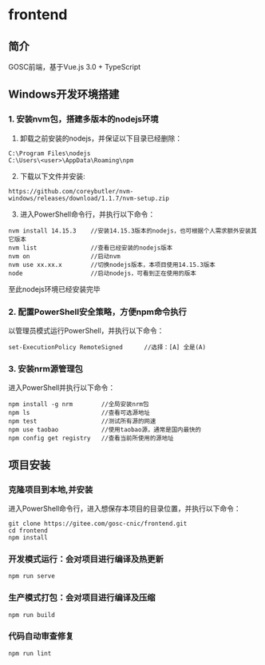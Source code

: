 # frontend

## 简介
GOSC前端，基于Vue.js 3.0 + TypeScript

## Windows开发环境搭建
### 1. 安装nvm包，搭建多版本的nodejs环境
1. 卸载之前安装的nodejs，并保证以下目录已经删除：
```
C:\Program Files\nodejs
C:\Users\<user>\AppData\Roaming\npm
```
2. 下载以下文件并安装:
```
https://github.com/coreybutler/nvm-windows/releases/download/1.1.7/nvm-setup.zip
```
3. 进入PowerShell命令行，并执行以下命令：
```
nvm install 14.15.3    //安装14.15.3版本的nodejs，也可根据个人需求额外安装其它版本
nvm list               //查看已经安装的nodejs版本
nvm on                 //启动nvm
nvm use xx.xx.x        //切换nodejs版本，本项目使用14.15.3版本
node                   //启动nodejs，可看到正在使用的版本
```
至此nodejs环境已经安装完毕

### 2. 配置PowerShell安全策略，方便npm命令执行
以管理员模式运行PowerShell，并执行以下命令：
```
set-ExecutionPolicy RemoteSigned      //选择：[A] 全是(A)
```
### 3. 安装nrm源管理包
进入PowerShell并执行以下命令：
```
npm install -g nrm        //全局安装nrm包
npm ls                    //查看可选源地址
npm test                  //测试所有源的网速
npm use taobao            //使用taobao源，通常是国内最快的
npm config get registry   //查看当前所使用的源地址
```

## 项目安装
### 克隆项目到本地,并安装
进入PowerShell命令行，进入想保存本项目的目录位置，并执行以下命令：
```
git clone https://gitee.com/gosc-cnic/frontend.git
cd frontend
npm install
```

### 开发模式运行：会对项目进行编译及热更新
```
npm run serve
```

### 生产模式打包：会对项目进行编译及压缩
```
npm run build
```

### 代码自动审查修复
```
npm run lint
```
